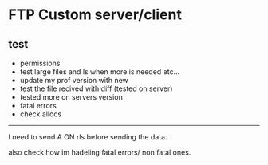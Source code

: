 # FTP Custom server/client

## test 

- permissions
- test large files and ls when more is needed etc...
- update my prof version with new
- test the file recived with diff (tested on server)
- tested more on servers version
- fatal errors
- check allocs


---
I need to 
send A ON rls before sending the data.

also check how im hadeling fatal errors/ non fatal ones.
